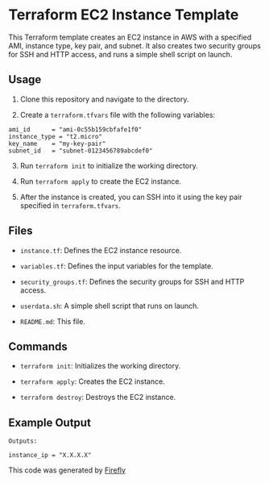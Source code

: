 # Terraform EC2 Instance Template

This Terraform template creates an EC2 instance in AWS with a specified AMI, instance type, key pair, and subnet. It also creates two security groups for SSH and HTTP access, and runs a simple shell script on launch.

## Usage

1. Clone this repository and navigate to the directory.

2. Create a `terraform.tfvars` file with the following variables:

```
ami_id      = "ami-0c55b159cbfafe1f0"
instance_type = "t2.micro"
key_name    = "my-key-pair"
subnet_id   = "subnet-0123456789abcdef0"
```

3. Run `terraform init` to initialize the working directory.

4. Run `terraform apply` to create the EC2 instance.

5. After the instance is created, you can SSH into it using the key pair specified in `terraform.tfvars`.

## Files

- `instance.tf`: Defines the EC2 instance resource.

- `variables.tf`: Defines the input variables for the template.

- `security_groups.tf`: Defines the security groups for SSH and HTTP access.

- `userdata.sh`: A simple shell script that runs on launch.

- `README.md`: This file.

## Commands

- `terraform init`: Initializes the working directory.

- `terraform apply`: Creates the EC2 instance.

- `terraform destroy`: Destroys the EC2 instance.

## Example Output

```
Outputs:

instance_ip = "X.X.X.X"
```
This code was generated by [Firefly](https://app.gofirefly.io)